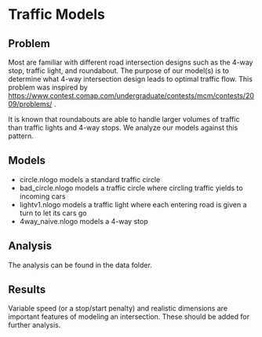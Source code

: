 # Traffic Models


## Problem
Most are familiar with different road intersection designs such as the 4-way stop, traffic light, and roundabout. The purpose of our model(s) is to determine what 4-way intersection design leads to optimal traffic flow. This problem was inspired by https://www.contest.comap.com/undergraduate/contests/mcm/contests/2009/problems/ . 

It is known that roundabouts are able to handle larger volumes of traffic than traffic lights and 4-way stops. We analyze our models against this pattern. 



## Models
* circle.nlogo models a standard traffic circle
* bad_circle.nlogo models a traffic circle where circling traffic yields to incoming cars
* lightv1.nlogo models a traffic light where each entering road is given a turn to let its cars go
* 4way_naive.nlogo models a 4-way stop


## Analysis 
The analysis can be found in the data folder. 

## Results

Variable speed (or a stop/start penalty) and realistic dimensions are important features of modeling an intersection. These should be added for further analysis. 





